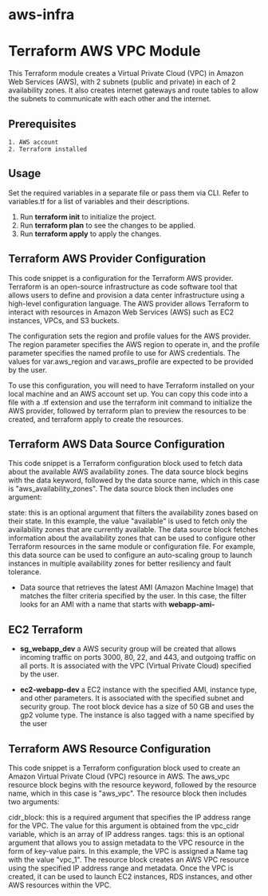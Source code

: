 # aws-infra

# Terraform AWS VPC Module

This Terraform module creates a Virtual Private Cloud (VPC) in Amazon Web Services (AWS), with 2 subnets (public and private) in each of 2 availability zones. It also creates internet gateways and route tables to allow the subnets to communicate with each other and the internet.

## Prerequisites

    1. AWS account
    2. Terraform installed

## Usage

Set the required variables in a separate file or pass them via CLI. Refer to variables.tf for a list of variables and their descriptions.

1. Run **terraform init** to initialize the project.
2. Run **terraform plan** to see the changes to be applied.
3. Run **terraform apply** to apply the changes.

## Terraform AWS Provider Configuration

This code snippet is a configuration for the Terraform AWS provider. Terraform is an open-source infrastructure as code software tool that allows users to define and provision a data center infrastructure using a high-level configuration language. The AWS provider allows Terraform to interact with resources in Amazon Web Services (AWS) such as EC2 instances, VPCs, and S3 buckets.

The configuration sets the region and profile values for the AWS provider. The region parameter specifies the AWS region to operate in, and the profile parameter specifies the named profile to use for AWS credentials. The values for var.aws_region and var.aws_profile are expected to be provided by the user.

To use this configuration, you will need to have Terraform installed on your local machine and an AWS account set up. You can copy this code into a file with a .tf extension and use the terraform init command to initialize the AWS provider, followed by terraform plan to preview the resources to be created, and terraform apply to create the resources.

## Terraform AWS Data Source Configuration

This code snippet is a Terraform configuration block used to fetch data about the available AWS availability zones. The data source block begins with the data keyword, followed by the data source name, which in this case is "aws_availability_zones". The data source block then includes one argument:

state: this is an optional argument that filters the availability zones based on their state. In this example, the value "available" is used to fetch only the availability zones that are currently available.
The data source block fetches information about the availability zones that can be used to configure other Terraform resources in the same module or configuration file. For example, this data source can be used to configure an auto-scaling group to launch instances in multiple availability zones for better resiliency and fault tolerance.

- Data source that retrieves the latest AMI (Amazon Machine Image) that matches the filter criteria specified by the user. In this case, the filter looks for an AMI with a name that starts with **webapp-ami-**

## EC2 Terraform

- **sg_webapp_dev** a AWS security group will be created that allows incoming traffic on ports 3000, 80, 22, and 443, and outgoing traffic on all ports. It is associated with the VPC (Virtual Private Cloud) specified by the user.

- **ec2-webapp-dev** a EC2 instance with the specified AMI, instance type, and other parameters. It is associated with the specified subnet and security group. The root block device has a size of 50 GB and uses the gp2 volume type. The instance is also tagged with a name specified by the user

## Terraform AWS Resource Configuration

This code snippet is a Terraform configuration block used to create an Amazon Virtual Private Cloud (VPC) resource in AWS. The aws_vpc resource block begins with the resource keyword, followed by the resource name, which in this case is "aws_vpc". The resource block then includes two arguments:

cidr_block: this is a required argument that specifies the IP address range for the VPC. The value for this argument is obtained from the vpc_cidr variable, which is an array of IP address ranges.
tags: this is an optional argument that allows you to assign metadata to the VPC resource in the form of key-value pairs. In this example, the VPC is assigned a Name tag with the value "vpc_1".
The resource block creates an AWS VPC resource using the specified IP address range and metadata. Once the VPC is created, it can be used to launch EC2 instances, RDS instances, and other AWS resources within the VPC.
